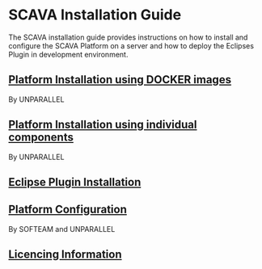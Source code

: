 
# SCAVA Installation Guide
The SCAVA installation guide provides instructions on how to install and configure the SCAVA Platform on a server and how to deploy the Eclipses Plugin in development environment. 

## [Platform Installation using DOCKER images](docker-installation/index.md) 
By UNPARALLEL
## [Platform Installation using individual components](platform-installation/index.md) 
By UNPARALLEL
## [Eclipse Plugin Installation](plugin-installation/index.md)
## [Platform Configuration](platform-configuration/index.md)  
By SOFTEAM and UNPARALLEL
## [Licencing Information](licencing.md)  
